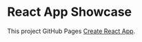 # React App Showcase

This project GitHub Pages [Create React App](https://magayoleg.github.io/react_showcase/).
